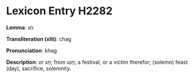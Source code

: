 # Lexicon Entry H2282

**Lemma**: חַג

**Transliteration (xlit)**: chag

**Pronunciation**: khag

**Description**:
or חָג; from חָגַג; a festival, or a victim therefor; (solemn) feast (day), sacrifice, solemnity.
